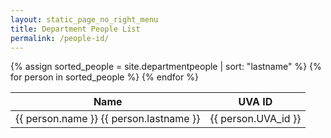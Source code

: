 ```yaml
---
layout: static_page_no_right_menu
title: Department People List
permalink: /people-id/
---
```


<div class="col-md-4">
<table class="table table-striped">
  <thead>
    <tr>
      <th>Name</th>
      <th>UVA ID</th>
    </tr>
  </thead>
  <tbody>
    {% assign sorted_people = site.departmentpeople | sort: "lastname" %}
    {% for person in sorted_people %}
      <tr>
        <td>{{ person.name }} {{ person.lastname }}</td>
        <td>{{ person.UVA_id }}</td>
      </tr>
    {% endfor %}
  </tbody>
</table>
</div>